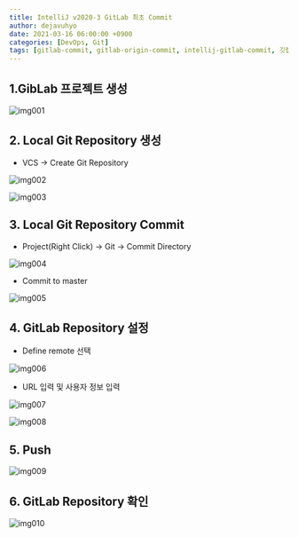 ```yaml
---
title: IntelliJ v2020-3 GitLab 최초 Commit
author: dejavuhyo
date: 2021-03-16 06:00:00 +0900
categories: [DevOps, Git]
tags: [gitlab-commit, gitlab-origin-commit, intellij-gitlab-commit, 깃랩-커밋, 깃랩-origin-커밋, 인텔리제이-깃랩-커밋]
---
```


## 1.GibLab 프로젝트 생성

![img001](/assets/img/2021-03-16-intellij-v2020-3-gitlab-origin-commit/img001.png)

## 2. Local Git Repository 생성

* VCS → Create Git Repository

![img002](/assets/img/2021-03-16-intellij-v2020-3-gitlab-origin-commit/img002.png)

![img003](/assets/img/2021-03-16-intellij-v2020-3-gitlab-origin-commit/img003.png)

## 3. Local Git Repository Commit

* Project(Right Click) → Git → Commit Directory

![img004](/assets/img/2021-03-16-intellij-v2020-3-gitlab-origin-commit/img004.png)

* Commit to master

![img005](/assets/img/2021-03-16-intellij-v2020-3-gitlab-origin-commit/img005.png)

## 4. GitLab Repository 설정

* Define remote 선택

![img006](/assets/img/2021-03-16-intellij-v2020-3-gitlab-origin-commit/img006.png)

* URL 입력 및 사용자 정보 입력

![img007](/assets/img/2021-03-16-intellij-v2020-3-gitlab-origin-commit/img007.png)

![img008](/assets/img/2021-03-16-intellij-v2020-3-gitlab-origin-commit/img008.png)

## 5. Push

![img009](/assets/img/2021-03-16-intellij-v2020-3-gitlab-origin-commit/img009.png)

## 6. GitLab Repository 확인

![img010](/assets/img/2021-03-16-intellij-v2020-3-gitlab-origin-commit/img010.png)
